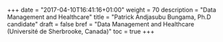 +++
date = "2017-04-10T16:41:16+01:00"
weight = 70
description = "Data Management and Healthcare"
title = "Patrick Andjasubu Bungama, Ph.D candidate"
draft = false
bref =  "Data Management and Healthcare (Université de Sherbrooke, Canada)"
toc = true
+++
